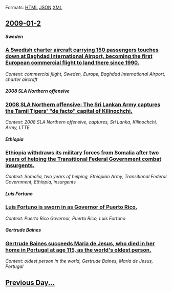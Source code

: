 
Formats: [HTML](2009/01/2/index.html)  [JSON](2009/01/2/index.json)  [XML](2009/01/2/index.xml)  

## [2009-01-2](/news/2009/01/2/index.md)

##### Sweden
### [ A Swedish charter aircraft carrying 150 passengers touches down at Baghdad International Airport, becoming the first European commercial flight to land there since 1990. ](/news/2009/01/2/a-swedish-charter-aircraft-carrying-150-passengers-touches-down-at-baghdad-international-airport-becoming-the-first-european-commercial-fl.md)
_Context: commercial flight, Sweden, Europe, Baghdad International Airport, charter aircraft_

##### 2008 SLA Northern offensive
### [ 2008 SLA Northern offensive: The Sri Lankan Army captures the Tamil Tigers' "de facto" capital of Kilinochchi. ](/news/2009/01/2/2008-sla-northern-offensive-the-sri-lankan-army-captures-the-tamil-tigers-de-facto-capital-of-kilinochchi.md)
_Context: 2008 SLA Northern offensive, captures, Sri Lanka, Kilinochchi, Army, LTTE_

##### Ethiopia
### [ Ethiopia withdraws its military forces from Somalia after two years of helping the Transitional Federal Government combat insurgents. ](/news/2009/01/2/ethiopia-withdraws-its-military-forces-from-somalia-after-two-years-of-helping-the-transitional-federal-government-combat-insurgents.md)
_Context: Somalia, two years of helping, Ethiopian Army, Transitional Federal Government, Ethiopia, insurgents_

##### Luis Fortuno
### [ Luis Fortuno is sworn in as Governor of Puerto Rico. ](/news/2009/01/2/luis-fortua-o-is-sworn-in-as-governor-of-puerto-rico.md)
_Context: Puerto Rico Governor, Puerto Rico, Luis Fortuno_

##### Gertrude Baines
### [ Gertrude Baines succeeds Maria de Jesus, who died in her home in Portugal at age 115, as the world's oldest person. ](/news/2009/01/2/gertrude-baines-succeeds-maria-de-jesus-who-died-in-her-home-in-portugal-at-age-115-as-the-world-s-oldest-person.md)
_Context: oldest person in the world, Gertrude Baines, Maria de Jesus, Portugal_

## [Previous Day...](/news/2009/01/1/index.md)

